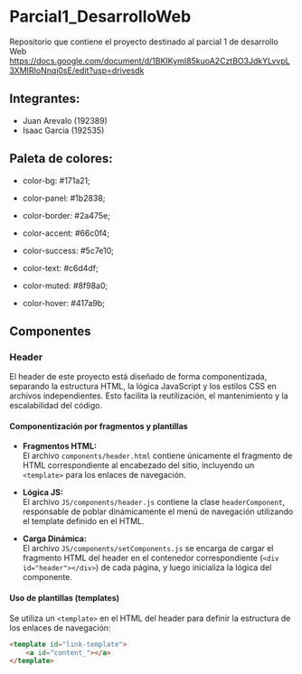 # Parcial1_DesarrolloWeb
Repositorio que contiene el proyecto destinado al parcial 1 de desarrollo Web
https://docs.google.com/document/d/1BKIKymI85kuoA2CztBO3JdkYLvvpL3XMIRIoNnqi0sE/edit?usp=drivesdk

## Integrantes:
- Juan Arevalo (192389)
- Isaac Garcia (192535)

## Paleta de colores:
- color-bg: #171a21;
- color-panel: #1b2838;
- color-border: #2a475e;
- color-accent: #66c0f4;
- color-success: #5c7e10;

- color-text: #c6d4df;
- color-muted: #8f98a0;
- color-hover: #417a9b;

## Componentes

### Header
El header de este proyecto está diseñado de forma componentizada, separando la estructura HTML, la lógica JavaScript y los estilos CSS en archivos independientes. Esto facilita la reutilización, el mantenimiento y la escalabilidad del código.

#### Componentización por fragmentos y plantillas

- **Fragmentos HTML:**  
  El archivo `components/header.html` contiene únicamente el fragmento de HTML correspondiente al encabezado del sitio, incluyendo un `<template>` para los enlaces de navegación.

- **Lógica JS:**  
  El archivo `JS/components/header.js` contiene la clase `headerComponent`, responsable de poblar dinámicamente el menú de navegación utilizando el template definido en el HTML.

- **Carga Dinámica:**  
  El archivo `JS/components/setComponents.js` se encarga de cargar el fragmento HTML del header en el contenedor correspondiente (`<div id="header"></div>`) de cada página, y luego inicializa la lógica del componente.

#### Uso de plantillas (templates)

Se utiliza un `<template>` en el HTML del header para definir la estructura de los enlaces de navegación:

```html
<template id="link-template">
    <a id="content_"></a>
</template>

